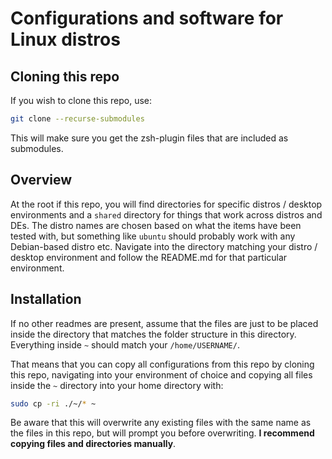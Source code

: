 # Configurations and software for Linux distros

## Cloning this repo
If you wish to clone this repo, use:
```sh
git clone --recurse-submodules
```

This will make sure you get the zsh-plugin files that are included as submodules.

## Overview
At the root if this repo, you will find directories for specific distros / desktop environments and a `shared` directory for things that work across distros and DEs. The distro names are chosen based on what the items have been tested with, but something like `ubuntu` should probably work with any Debian-based distro etc. Navigate into the directory matching your distro / desktop environment and follow the README.md for that particular environment.

## Installation
If no other readmes are present, assume that the files are just to be placed inside the directory that matches the folder structure in this directory. Everything inside `~` should match your `/home/USERNAME/`.

That means that you can copy all configurations from this repo by cloning this repo, navigating into your environment of choice and copying all files inside the `~` directory into your home directory with:
```sh
sudo cp -ri ./~/* ~
```

Be aware that this will overwrite any existing files with the same name as the files in this repo, but will prompt you before overwriting. **I recommend copying files and directories manually**.

